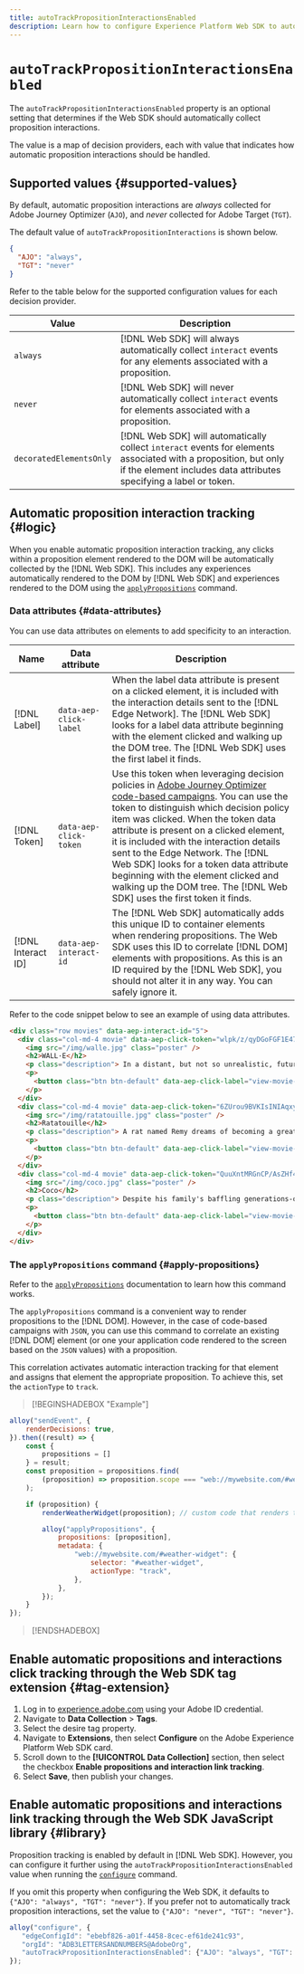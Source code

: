 ```yaml
---
title: autoTrackPropositionInteractionsEnabled
description: Learn how to configure Experience Platform Web SDK to automatically collect link data.
---
```


# `autoTrackPropositionInteractionsEnabled`

The `autoTrackPropositionInteractionsEnabled` property is an optional setting that determines if the Web SDK should automatically collect proposition interactions.

The value is a map of decision providers, each with value that indicates how automatic proposition interactions should be handled.

## Supported values {#supported-values}

By default, automatic proposition interactions are _always_ collected for Adobe Journey Optimizer (`AJO`), and _never_ collected for Adobe Target (`TGT`).

The default value of `autoTrackPropositionInteractions` is shown below.

```json
{
  "AJO": "always",
  "TGT": "never"
}
```

Refer to the table below for the supported configuration values for each decision provider.

| Value | Description |
| --- | --- |
| `always` | [!DNL Web SDK] will always automatically collect `interact` events for any elements associated with a proposition. |
| `never` | [!DNL Web SDK] will never automatically collect `interact` events for elements associated with a proposition. |
| `decoratedElementsOnly` | [!DNL Web SDK] will automatically collect `interact` events for elements associated with a proposition, but only if the element includes data attributes specifying a label or token. |

## Automatic proposition interaction tracking {#logic}

When you enable automatic proposition interaction tracking, any clicks within a proposition element rendered to the DOM will be automatically collected by the [!DNL Web SDK]. This includes any experiences automatically rendered to the DOM by [!DNL Web SDK] and experiences rendered to the DOM using the [`applyPropositions`](../applypropositions.md) command.

### Data attributes {#data-attributes}

You can use data attributes on elements to add specificity to an interaction. 

| Name | Data attribute | Description |
| --- | --- | --- |
| [!DNL Label] | `data-aep-click-label` | When the label data attribute is present on a clicked element, it is included with the interaction details sent to the [!DNL Edge Network]. The [!DNL Web SDK] looks for a label data attribute beginning with the element clicked and walking up the DOM tree. The [!DNL Web SDK] uses the first label it finds. |
| [!DNL Token] | `data-aep-click-token` | Use this token when leveraging decision policies in [Adobe Journey Optimizer code-based campaigns](https://experienceleague.adobe.com/en/docs/journey-optimizer/using/code-based-experience/get-started-code-based). You can use the token to distinguish which decision policy item was clicked. When the token data attribute is present on a clicked element, it is included with the interaction details sent to the Edge Network. The [!DNL Web SDK] looks for a token data attribute beginning with the element clicked and walking up the DOM tree. The [!DNL Web SDK] uses the first token it finds. |
| [!DNL Interact ID] | `data-aep-interact-id` | The [!DNL Web SDK] automatically adds this unique ID to container elements when rendering propositions. The Web SDK uses this ID to correlate [!DNL DOM] elements with propositions. As this is an ID required by the [!DNL Web SDK], you should not alter it in any way. You can safely ignore it. |

<!--
Removing shade box
>[!BEGINSHADEBOX "Example usage of data attributes"]
-->

Refer to the code snippet below to see an example of using data attributes.

```html
<div class="row movies" data-aep-interact-id="5">
  <div class="col-md-4 movie" data-aep-click-token="wlpk/z/qyDGoFGF1E47O0w">
    <img src="/img/walle.jpg" class="poster" />
    <h2>WALL·E</h2>
    <p class="description"> In a distant, but not so unrealistic, future where mankind has abandoned earth because it has become covered with trash from products sold by the powerful multi-national Buy N Large corporation, WALL-E, a garbage collecting robot has been left to clean up the mess. </p>
    <p>
      <button class="btn btn-default" data-aep-click-label="view-movie-WALL·E"> View details >> </button>
    </p>
  </div>
  <div class="col-md-4 movie" data-aep-click-token="6ZUrou9BVKIsINIAqxylzw">
    <img src="/img/ratatouille.jpg" class="poster" />
    <h2>Ratatouille</h2>
    <p class="description"> A rat named Remy dreams of becoming a great French chef despite his family's wishes and the obvious problem of being a rat in a decidedly rodent-phobic profession. When fate places Remy in the sewers of Paris, he finds himself ideally situated beneath a restaurant made famous by his culinary hero, Auguste Gusteau. </p>
    <p>
      <button class="btn btn-default" data-aep-click-label="view-movie-Ratatouille"> View details >> </button>
    </p>
  </div>
  <div class="col-md-4 movie" data-aep-click-token="QuuXntMRGnCP/AsZHf4pnQ">
    <img src="/img/coco.jpg" class="poster" />
    <h2>Coco</h2>
    <p class="description"> Despite his family's baffling generations-old ban on music, Miguel dreams of becoming an accomplished musician like his idol, Ernesto de la Cruz. Desperate to prove his talent, Miguel finds himself in the stunning and colorful Land of the Dead following a mysterious chain of events. </p>
    <p>
      <button class="btn btn-default" data-aep-click-label="view-movie-Coco"> View details >> </button>
    </p>
  </div>
</div>
```

<!--
>[!ENDSHADEBOX]
-->

### The `applyPropositions` command {#apply-propositions}

Refer to the [`applyPropositions`](../applypropositions.md) documentation to learn how this command works.

The `applyPropositions` command is a convenient way to render propositions to the [!DNL DOM]. However, in the case of code-based campaigns with `JSON`, you can use this command to correlate an existing [!DNL DOM] element (or one your application code rendered to the screen based on the `JSON` values) with a proposition.

This correlation activates automatic interaction tracking for that element and assigns that element the appropriate proposition. To achieve this, set the `actionType` to `track`.

>[!BEGINSHADEBOX "Example"]

```javascript
alloy("sendEvent", {
    renderDecisions: true,
}).then((result) => {
    const {
        propositions = []
    } = result;
    const proposition = propositions.find(
        (proposition) => proposition.scope === "web://mywebsite.com/#weather-widget"
    );

    if (proposition) {
        renderWeatherWidget(proposition); // custom code that renders the weather widget based on the code-based campaign JSON

        alloy("applyPropositions", {
            propositions: [proposition],
            metadata: {
                "web://mywebsite.com/#weather-widget": {
                    selector: "#weather-widget",
                    actionType: "track",
                },
            },
        });
    }
});
```

>[!ENDSHADEBOX]

## Enable automatic propositions and interactions click tracking through the Web SDK tag extension {#tag-extension}

1. Log in to [experience.adobe.com](https://experience.adobe.com) using your Adobe ID credential.
2. Navigate to **Data Collection** > **Tags**.
3. Select the desire tag property.
4. Navigate to **Extensions**, then select **Configure** on the Adobe Experience Platform Web SDK card.
5. Scroll down to the **[!UICONTROL Data Collection]** section, then select the checkbox **Enable propositions and interaction link tracking**.
6. Select **Save**, then publish your changes.

## Enable automatic propositions and interactions link tracking through the Web SDK JavaScript library {#library}

Proposition tracking is enabled by default in [!DNL Web SDK]. However, you can configure it further using the `autoTrackPropositionInteractionsEnabled` value when running the [`configure`](../configure/overview.md) command.

If you omit this property when configuring the Web SDK, it defaults to `{"AJO": "always", "TGT": "never"}`. If you prefer not to automatically track proposition interactions, set the value to `{"AJO": "never", "TGT": "never"}`.

```javascript
alloy("configure", {
   "edgeConfigId": "ebebf826-a01f-4458-8cec-ef61de241c93",
   "orgId": "ADB3LETTERSANDNUMBERS@AdobeOrg",
   "autoTrackPropositionInteractionsEnabled": {"AJO": "always", "TGT": "never"}
});
```
